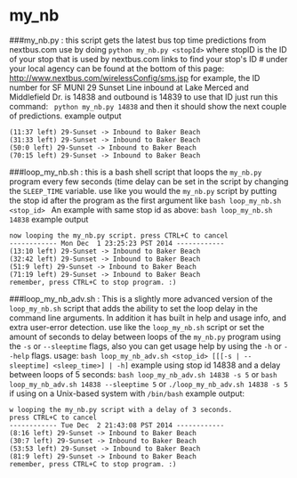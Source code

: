 my_nb
=====

###my_nb.py :
this script gets the latest bus top time predictions from nextbus.com
use by doing `python my_nb.py <stopId>` where stopID is the 
ID of your stop that is used by nextbus.com
links to find your stop's ID # under your local agency
can be found at the bottom of this page:
  http://www.nextbus.com/wirelessConfig/sms.jsp
for example, the ID number for SF MUNI 29 Sunset Line
 inbound at Lake Merced and Middlefield Dr. is 14838
 and outbound is 14839
to use that ID just run this command:
` python my_nb.py 14838`
and then it should show the next couple of predictions.
example output
```
(11:37 left) 29-Sunset -> Inbound to Baker Beach
(31:33 left) 29-Sunset -> Inbound to Baker Beach
(50:0 left) 29-Sunset -> Inbound to Baker Beach
(70:15 left) 29-Sunset -> Inbound to Baker Beach
```

###loop_my_nb.sh :
this is a bash shell script that loops the `my_nb.py` program
every few seconds (time delay can be set in the script by changing
the `SLEEP_TIME` variable.
use like you would the `my_nb.py` script by putting the stop id after
the program as the first argument like `bash loop_my_nb.sh <stop_id> `
An example with same stop id as above:
  `bash loop_my_nb.sh 14838`
example output
```
now looping the my_nb.py script. press CTRL+C to cancel
------------ Mon Dec  1 23:25:23 PST 2014 ------------
(13:10 left) 29-Sunset -> Inbound to Baker Beach
(32:42 left) 29-Sunset -> Inbound to Baker Beach
(51:9 left) 29-Sunset -> Inbound to Baker Beach
(71:19 left) 29-Sunset -> Inbound to Baker Beach
remember, press CTRL+C to stop program. :)
```

###loop_my_nb_adv.sh :
This is a slightly more advanced version of the `loop_my_nb.sh` script that adds the ability to set the loop delay in the command line arguments. In addition it has built in help and usage info, and extra user-error detection.
use like the `loop_my_nb.sh` script or set the amount of seconds to delay between loops of the `my_nb.py` program using the `-s` or `--sleeptime` flags, also you can get usage help by using the `-h` or `--help` flags.
usage: `bash loop_my_nb_adv.sh <stop_id> [[[-s | --sleeptime] <sleep_time>] | -h]`
example using stop id 14838 and a delay between loops of 5 seconds:
`bash loop_my_nb_adv.sh 14838 -s 5` or `bash loop_my_nb_adv.sh 14838 --sleeptime 5`
or  `./loop_my_nb_adv.sh 14838 -s 5` if using on a Unix-based system with `/bin/bash`
example output:
```
w looping the my_nb.py script with a delay of 3 seconds. 
press CTRL+C to cancel
------------ Tue Dec  2 21:43:08 PST 2014 ------------
(8:16 left) 29-Sunset -> Inbound to Baker Beach
(30:7 left) 29-Sunset -> Inbound to Baker Beach
(53:53 left) 29-Sunset -> Inbound to Baker Beach
(81:9 left) 29-Sunset -> Inbound to Baker Beach
remember, press CTRL+C to stop program. :)
```
 

